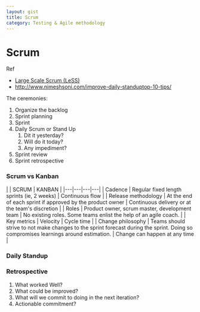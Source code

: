 ```yaml
---
layout: gist
title: Scrum
category: Testing & Agile methodology
---
```


# Scrum

Ref
- [Large Scale Scrum (LeSS)](https://less.works/)
- <http://www.nimeshsoni.com/improve-daily-standuptop-10-tips/>

The ceremonies:
1. Organize the backlog
2. Sprint planning
3. Sprint
4. Daily Scrum or Stand Up
    1. Dit it yesterday?
    2. Will do it today? 
    3. Any impediment?
5. Sprint review
6. Sprint retrospective

### Scrum vs Kanban

|  | SCRUM | KANBAN |
|---|---|---|---|
| Cadence | Regular fixed length sprints (ie, 2 weeks) | Continuous flow |
| Release methodology |	At the end of each sprint if approved by the product owner |	Continuous delivery or at the team's discretion |
| Roles | Product owner, scrum master, development team |	No existing roles. Some teams enlist the help of an agile coach. |
| Key metrics |	Velocity | Cycle time |
| Change philosophy	| Teams should strive to not make changes to the sprint forecast during the sprint. Doing so compromises learnings around estimation. |	Change can happen at any time |

### Daily Standup


### Retrospective 

1. What worked Well?
2. What could be improved?
3. What will we commit to doing in the next iteration?
4. Actionable commitment?



